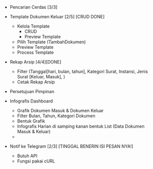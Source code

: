 -   Pencarian Cerdas [3/3]
-   Template Dokumen Keluar [2/5] [CRUD DONE]
    - Kelola Template
        - CRUD
        - Preview Template
    - Pilih Template (TambahDokumen)
    - Preview Template
    - Process Template
    
-   Rekap Arsip [4/4][DONE]
    -   Filter (Tanggal[hari, bulan, tahun], Kategori Surat, Instansi, Jenis Surat [Keluar, Masuk], ) 
    -   Cetak Rekap Arsip

- Persetujuan Pimpinan

- Infografis Dashboard
  - Grafik Dokumen Masuk & Dokumen Keluar
  - Filter Bulan, Tahun, Kategori Dokumen
  - Bentuk Grafik
  - Infografis Harian di samping kanan bentuk List (Data Dokumen Masuk & Keluar)
  - 

- Notif ke Telegram [2/3] [TINGGAL BENERIN ISI PESAN NYA!]
  - Butuh API
  - Fungsi pakai cURL
